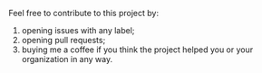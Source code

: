 Feel free to contribute to this project by:
1. opening issues with any label;
2. opening pull requests;
3. buying me a coffee if you think the project helped you or your organization in any way.
